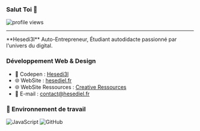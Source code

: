 ### Salut Toi  👋

![profile views](https://komarev.com/ghpvc/?username=Hesedi3l&label=Profile%20views&color=ee6c4d&style=flat)
<hr>
**Hesedi3l** Auto-Entrepreneur, Étudiant autodidacte passionné par l'univers du digital.

### Développement Web & Design

* 💬 Codepen   : [Hesedi3l](https://codepen.io/hesedi3l) 
* 🌐 WebSite : [hesediel.fr](https://hesediel.fr/)
* 🌐 WebSite Ressources : [Creative Ressources](https://creative-ressources.fr/)
* 📧 E-mail     : contact@hesediel.fr

### 🔭 Environnement de travail

![JavaScript](https://img.shields.io/badge/-JavaScript-black?style=flat-square&logo=javascript)
![GitHub](https://img.shields.io/badge/-GitHub-181717?style=flat-square&logo=github)
